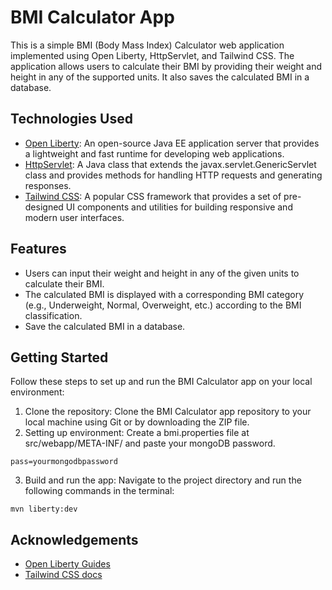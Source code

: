 # BMI Calculator App
This is a simple BMI (Body Mass Index) Calculator web application implemented using Open Liberty, HttpServlet, and Tailwind CSS. The application allows users to calculate their BMI by providing their weight and height in any of the supported units. It also saves the calculated BMI in a database.

## Technologies Used
- [Open Liberty](https://openliberty.io): An open-source Java EE application server that provides a lightweight and fast runtime for developing web applications.
- [HttpServlet](https://docs.oracle.com/javaee/7/api/javax/servlet/http/HttpServlet.html): A Java class that extends the javax.servlet.GenericServlet class and provides methods for handling HTTP requests and generating responses.
- [Tailwind CSS](https://tailwindcss.com): A popular CSS framework that provides a set of pre-designed UI components and utilities for building responsive and modern user interfaces.

## Features
- Users can input their weight and height in any of the given units to calculate their BMI.
- The calculated BMI is displayed with a corresponding BMI category (e.g., Underweight, Normal, Overweight, etc.) according to the BMI classification.
- Save the calculated BMI in a database.

## Getting Started

Follow these steps to set up and run the BMI Calculator app on your local environment:

1. Clone the repository: Clone the BMI Calculator app repository to your local machine using Git or by downloading the ZIP file.
2. Setting up environment: Create a bmi.properties file at src/webapp/META-INF/ and paste your mongoDB password.
```
pass=yourmongodbpassword
```
3. Build and run the app: Navigate to the project directory and run the following commands in the terminal:
```
mvn liberty:dev
```

## Acknowledgements

- [Open Liberty Guides](https://openliberty.io/guides/)
- [Tailwind CSS docs](https://tailwindcss.com/docs/installation)
